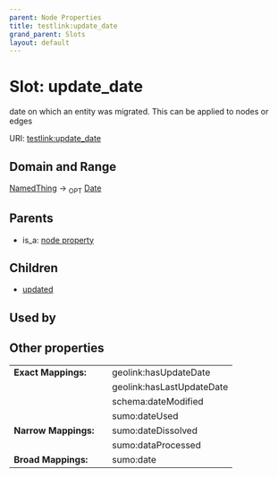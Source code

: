 ```yaml
---
parent: Node Properties
title: testlink:update_date
grand_parent: Slots
layout: default
---
```


# Slot: update_date


date on which an entity was migrated. This can be applied to nodes or edges

URI: [testlink:update_date](https://w3id.org/testlink/vocab/update_date)

## Domain and Range

[NamedThing](NamedThing.md) ->  <sub>OPT</sub> [Date](types/Date.md)

## Parents

 *  is_a: [node property](node_property.md)

## Children

 *  [updated](updated.md)

## Used by


## Other properties

|  |  |  |
| --- | --- | --- |
| **Exact Mappings:** | | geolink:hasUpdateDate |
|  | | geolink:hasLastUpdateDate |
|  | | schema:dateModified |
|  | | sumo:dateUsed |
| **Narrow Mappings:** | | sumo:dateDissolved |
|  | | sumo:dataProcessed |
| **Broad Mappings:** | | sumo:date |

